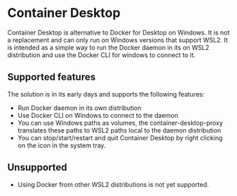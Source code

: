 # Container Desktop

Container Desktop is alternative to Docker for Desktop on Windows.
It is not a replacement and can only run on Windows versions that support WSL2. It is intended as a simple way to run the Docker daemon in its on WSL2 distribution and use the Docker CLI for windows to connect to it.

## Supported features

The solution is in its early days and supports the following features:
* Run Docker daemon in its own distribution
* Use Docker CLI on Windows to connect to the daemon
* You can use Windows paths as volumes, the container-desktop-proxy translates these paths to WSL2 paths local to the daemon distribution
* You can stop/start/restart and quit Container Desktop by right clicking on the icon in the system tray.

## Unsupported

* Using Docker from other WSL2 distributions is not yet supported.
